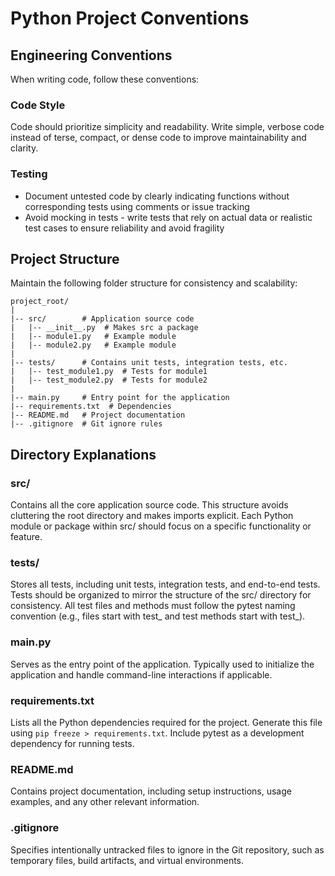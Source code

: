 # Python Project Conventions

## Engineering Conventions

When writing code, follow these conventions:

### Code Style

Code should prioritize simplicity and readability. Write simple, verbose code instead of terse, compact, or dense code to improve maintainability and clarity.

### Testing

* Document untested code by clearly indicating functions without corresponding tests using comments or issue tracking
* Avoid mocking in tests - write tests that rely on actual data or realistic test cases to ensure reliability and avoid fragility

## Project Structure

Maintain the following folder structure for consistency and scalability:

```
project_root/
|
|-- src/        # Application source code
|   |-- __init__.py  # Makes src a package
|   |-- module1.py   # Example module
|   |-- module2.py   # Example module
|
|-- tests/      # Contains unit tests, integration tests, etc.
|   |-- test_module1.py  # Tests for module1
|   |-- test_module2.py  # Tests for module2
|
|-- main.py     # Entry point for the application
|-- requirements.txt  # Dependencies
|-- README.md   # Project documentation
|-- .gitignore  # Git ignore rules
```

## Directory Explanations

### src/

Contains all the core application source code. This structure avoids cluttering the root directory and makes imports explicit. Each Python module or package within src/ should focus on a specific functionality or feature.

### tests/

Stores all tests, including unit tests, integration tests, and end-to-end tests. Tests should be organized to mirror the structure of the src/ directory for consistency. All test files and methods must follow the pytest naming convention (e.g., files start with test_ and test methods start with test_).

### main.py

Serves as the entry point of the application. Typically used to initialize the application and handle command-line interactions if applicable.

### requirements.txt

Lists all the Python dependencies required for the project. Generate this file using `pip freeze > requirements.txt`. Include pytest as a development dependency for running tests.

### README.md

Contains project documentation, including setup instructions, usage examples, and any other relevant information.

### .gitignore

Specifies intentionally untracked files to ignore in the Git repository, such as temporary files, build artifacts, and virtual environments.